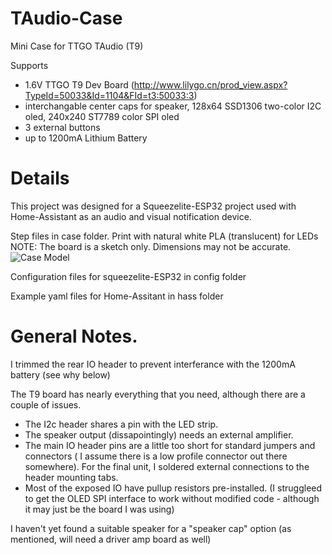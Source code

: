 # TAudio-Case
Mini Case for TTGO TAudio (T9)

Supports
- 1.6V TTGO T9 Dev Board (http://www.lilygo.cn/prod_view.aspx?TypeId=50033&Id=1104&FId=t3:50033:3)
- interchangable center caps for speaker, 128x64 SSD1306 two-color I2C oled, 240x240 ST7789 color SPI oled
- 3 external buttons
- up to 1200mA Lithium Battery

# Details
This project was designed for a Squeezelite-ESP32 project used with Home-Assistant as an audio and visual notification device.

Step files in case folder.  Print with natural white PLA (translucent) for LEDs
NOTE:  The board is a sketch only.  Dimensions may not be accurate.
![Case Model](cad/t_player.png)


Configuration files for squeezelite-ESP32 in config folder

Example yaml files for Home-Assitant in hass folder

# General Notes.
I trimmed the rear IO header to prevent interferance with the 1200mA battery (see why below)

The T9 board has nearly everything that you need, although there are a couple of issues.
- The I2c header shares a pin with the LED strip.
- The speaker output (dissapointingly) needs an external amplifier.    
-  The main IO header pins are a little too short for standard jumpers and connectors ( I assume there is a low profile connector out there somewhere). For the final unit, I soldered  external connections to the header mounting tabs.
-  Most of the exposed IO have pullup resistors pre-installed. (I struggleed to get the OLED SPI interface to work without modified code - although it may just be the board I was using)

I haven't yet found a suitable speaker for a "speaker cap" option (as mentioned, will need a driver amp board as well)
